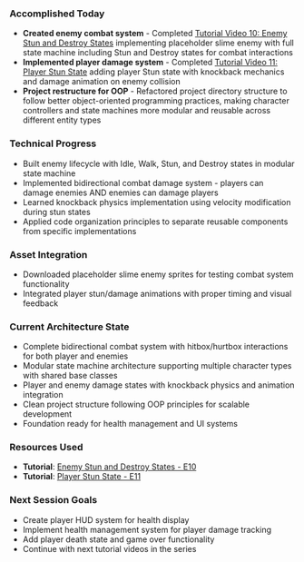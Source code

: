 ### Accomplished Today

- **Created enemy combat system** - Completed [Tutorial Video 10: Enemy Stun and Destroy States](https://www.youtube.com/watch?v=OiOIr1ZApzk&list=PLfcCiyd_V9GH8M9xd_QKlyU8jryGcy3Xa&index=10) implementing placeholder slime enemy with full state machine including Stun and Destroy states for combat interactions
- **Implemented player damage system** - Completed [Tutorial Video 11: Player Stun State](https://www.youtube.com/watch?v=DXojXbpdMyE&list=PLfcCiyd_V9GH8M9xd_QKlyU8jryGcy3Xa&index=11) adding player Stun state with knockback mechanics and damage animation on enemy collision
- **Project restructure for OOP** - Refactored project directory structure to follow better object-oriented programming practices, making character controllers and state machines more modular and reusable across different entity types

### Technical Progress

- Built enemy lifecycle with Idle, Walk, Stun, and Destroy states in modular state machine
- Implemented bidirectional combat damage system - players can damage enemies AND enemies can damage players
- Learned knockback physics implementation using velocity modification during stun states
- Applied code organization principles to separate reusable components from specific implementations

### Asset Integration

- Downloaded placeholder slime enemy sprites for testing combat system functionality
- Integrated player stun/damage animations with proper timing and visual feedback

### Current Architecture State

- Complete bidirectional combat system with hitbox/hurtbox interactions for both player and enemies
- Modular state machine architecture supporting multiple character types with shared base classes
- Player and enemy damage states with knockback physics and animation integration
- Clean project structure following OOP principles for scalable development
- Foundation ready for health management and UI systems

### Resources Used

- **Tutorial**: [Enemy Stun and Destroy States - E10](https://www.youtube.com/watch?v=OiOIr1ZApzk&list=PLfcCiyd_V9GH8M9xd_QKlyU8jryGcy3Xa&index=10)
- **Tutorial**: [Player Stun State - E11](https://www.youtube.com/watch?v=DXojXbpdMyE&list=PLfcCiyd_V9GH8M9xd_QKlyU8jryGcy3Xa&index=11)

### Next Session Goals

- Create player HUD system for health display
- Implement health management system for player damage tracking
- Add player death state and game over functionality
- Continue with next tutorial videos in the series